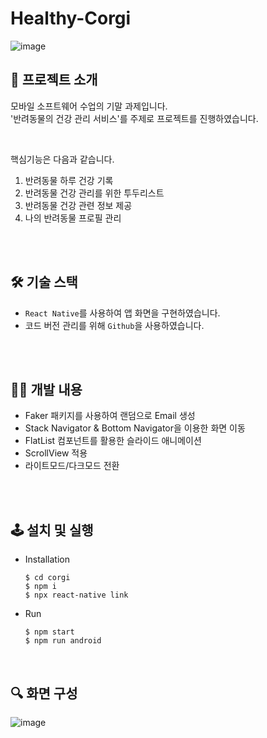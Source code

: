 # Healthy-Corgi
![image](https://user-images.githubusercontent.com/78673570/181474589-97e743ed-c627-4eb2-b88e-445c64383251.png)

## 🐶 프로젝트 소개
모바일 소프트웨어 수업의 기말 과제입니다. <br>
'반려동물의 건강 관리 서비스'를 주제로 프로젝트를 진행하였습니다.

<br>

핵심기능은 다음과 같습니다.
1. 반려동물 하루 건강 기록
2. 반려동물 건강 관리를 위한 투두리스트
3. 반려동물 건강 관련 정보 제공
4. 나의 반려동물 프로필 관리

<br><br>

## 🛠 기술 스택
- `React Native`를 사용하여 앱 화면을 구현하였습니다.
- 코드 버전 관리를 위해 `Github`을 사용하였습니다.

<br><br>

## 👩‍💻 개발 내용
- Faker 패키지를 사용하여 랜덤으로 Email 생성
- Stack Navigator & Bottom Navigator을 이용한 화면 이동
- FlatList 컴포넌트를 활용한 슬라이드 애니메이션
- ScrollView 적용
- 라이트모드/다크모드 전환

<br><br>

## 🕹 설치 및 실행
- Installation

  ```
  $ cd corgi
  $ npm i
  $ npx react-native link
  ```
- Run

  ```
  $ npm start
  $ npm run android
  ```
<br>

## 🔍 화면 구성
![image](https://user-images.githubusercontent.com/78673570/181475761-4de23a2b-4b3f-4db0-8768-04fd06d29dcd.png)

